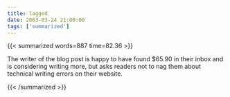 ```yaml
---
title: lagged
date: 2003-03-24 21:00:00
tags: ['summarized']
---
```


{{< summarized words=887 time=82.36 >}}

The writer of the blog post is happy to have found $65.90 in their inbox and is considering writing more, but asks readers not to nag them about technical writing errors on their website.

{{< /summarized >}}